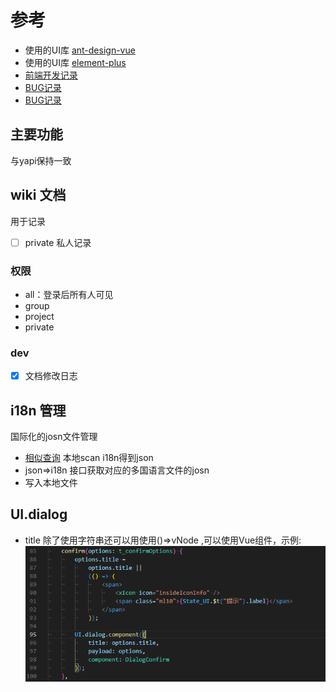 # 参考
- 使用的UI库 [ant-design-vue](https://next.antdv.com/components/overview-cn/)
- 使用的UI库 [element-plus](https://element-plus.org/zh-CN/component/button.html)
- [前端开发记录](./README.dev.md)
- [BUG记录](./README.bug.md)
- [BUG记录](./README.bug.md)

## 主要功能

与yapi保持一致

## wiki 文档

用于记录
- [ ] private 私人记录

### 权限

- all：登录后所有人可见
- group
- project
- private

### dev

- [x] 文档修改日志

## i18n 管理

国际化的josn文件管理

- [相似查询](https://www.cnblogs.com/wzndkj/p/9428194.html)
本地scan i18n得到json
- json=>i18n 接口获取对应的多国语言文件的josn
- 写入本地文件


## UI.dialog

- title 除了使用字符串还可以用使用()=>vNode ,可以使用Vue组件，示例:
![](doc/20230713114534.png)